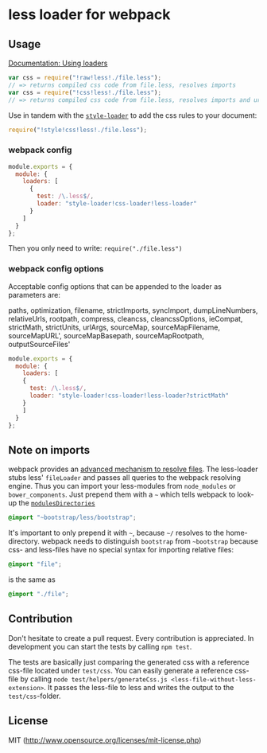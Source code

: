 # less loader for webpack

## Usage

[Documentation: Using loaders](http://webpack.github.io/docs/using-loaders.html)

``` javascript
var css = require("!raw!less!./file.less");
// => returns compiled css code from file.less, resolves imports
var css = require("!css!less!./file.less");
// => returns compiled css code from file.less, resolves imports and url(...)s
```

Use in tandem with the [`style-loader`](https://github.com/webpack/style-loader) to add the css rules to your document:

``` javascript
require("!style!css!less!./file.less");
```

### webpack config

``` javascript
module.exports = {
  module: {
    loaders: [
      {
        test: /\.less$/,
        loader: "style-loader!css-loader!less-loader"
      }
    ]
  }
};
```

Then you only need to write: `require("./file.less")`

### webpack config options

Acceptable config options that can be appended to the loader as parameters are:

paths, optimization, filename, strictImports, syncImport, dumpLineNumbers, relativeUrls, rootpath, compress, cleancss, cleancssOptions, ieCompat, strictMath, strictUnits, urlArgs, sourceMap, sourceMapFilename, sourceMapURL', sourceMapBasepath, sourceMapRootpath, outputSourceFiles'

``` javascript
module.exports = {
  module: {
    loaders: [
    {
      test: /\.less$/,
      loader: "style-loader!css-loader!less-loader?strictMath"
    }
    ]
  }
};
```


## Note on imports

webpack provides an [advanced mechanism to resolve files](http://webpack.github.io/docs/resolving.html). The less-loader stubs less' `fileLoader` and passes all queries to the webpack resolving engine. Thus you can import your less-modules from `node_modules` or `bower_components`. Just prepend them with a `~` which tells webpack to look-up the [`modulesDirectories`](http://webpack.github.io/docs/configuration.html#resolve-modulesdirectories)

```css
@import "~bootstrap/less/bootstrap";
```

It's important to only prepend it with `~`, because `~/` resolves to the home-directory. webpack needs to distinguish `bootstrap` from `~bootstrap` because css- and less-files have no special syntax for importing relative files:

```css
@import "file";
```

is the same as

```css
@import "./file";
```

## Contribution

Don't hesitate to create a pull request. Every contribution is appreciated. In development you can start the tests by calling `npm test`.

The tests are basically just comparing the generated css with a reference css-file located under `test/css`. You can easily generate a reference css-file by calling `node test/helpers/generateCss.js <less-file-without-less-extension>`. It passes the less-file to less and writes the output to the `test/css`-folder.

## License

MIT (http://www.opensource.org/licenses/mit-license.php)
